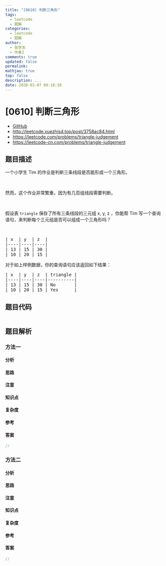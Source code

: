 ```yaml
---
title: "[0610] 判断三角形"
tags:
  - leetcode
  - 题解
categories:
  - leetcode
  - 题解
author:
  - 张学志
  - 作者2
comments: true
updated: false
permalink:
mathjax: true
top: false
description: ...
date: 2020-03-07 00:10:10
---
```



# [0610] 判断三角形
* [GitHub](https://github.com/algoboy101/LeetCodeCrowdsource/tree/master/_posts/QA/%5B0610%5D%20%E5%88%A4%E6%96%AD%E4%B8%89%E8%A7%92%E5%BD%A2.md)
* http://leetcode.xuezhisd.top/post/3758ac84.html
* https://leetcode.com/problems/triangle-judgement
* https://leetcode-cn.com/problems/triangle-judgement


## 题目描述

<p>一个小学生 Tim 的作业是判断三条线段是否能形成一个三角形。</p>

<p>&nbsp;</p>

<p>然而，这个作业非常繁重，因为有几百组线段需要判断。</p>

<p>&nbsp;</p>

<p>假设表 <code>triangle</code>&nbsp;保存了所有三条线段的三元组 x, y, z ，你能帮 Tim 写一个查询语句，来判断每个三元组是否可以组成一个三角形吗？</p>

<p>&nbsp;</p>

<pre>| x  | y  | z  |
|----|----|----|
| 13 | 15 | 30 |
| 10 | 20 | 15 |
</pre>

<p>对于如上样例数据，你的查询语句应该返回如下结果：</p>

<pre>| x  | y  | z  | triangle |
|----|----|----|----------|
| 13 | 15 | 30 | No       |
| 10 | 20 | 15 | Yes      |
</pre>



## 题目代码

```cpp
```


## 题目解析


### 方法一

#### 分析

#### 思路

#### 注意

#### 知识点

#### 复杂度

#### 参考

#### 答案

```cpp
//
```


### 方法二

#### 分析

#### 思路

#### 注意

#### 知识点

#### 复杂度

#### 参考

#### 答案

```cpp
//
```


